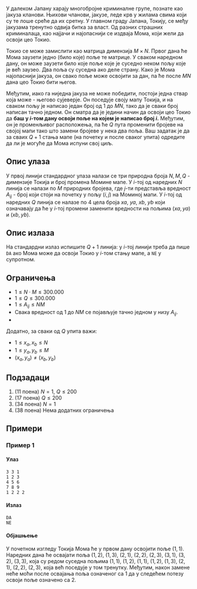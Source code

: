 У далеком Јапану харају многобројне криминалне групe, познате као јакуза кланови. Њихови чланови, јакузе, леде крв у жилама свима који су те лоше среће да их сретну. У главном граду Јапана, Токију, се међу јакузама тренутно одвија битка за власт. Од разних страшних криминалаца, као најјачи и најопаснији се издваја Мома, који жели да освоји цео Токио.

Токио се може замислити као матрица димензија $M\times N$. Првог дана ће Мома заузети једно (било које) поље те матрице. У сваком наредном дану, он може заузети било које поље које је суседно неком пољу које је већ заузео. Два поља су суседна ако деле страну. Како је Мома најопаснији јакуза, он свако поље може освојити за дан, па ће после $MN$ дана цео Токио бити његов.

Међутим, иако га ниједна јакуза не може победити, постоји једна ствар која може - његово сујеверје. Он поседује своју мапу Токија, и на сваком пољу је написао један број од $1$ до $MN$, тако да је сваки број написан тачно једном. Он сматра да је једини начин да освоји цео Токио да **баш у $i$-том дану освоји поље на којем је написао број $i$.** Међутим, он је променљивог расположења, па ће $Q$ пута променити бројеве на својој мапи тако што замени бројеве у нека два поља. Ваш задатак је да за сваих $Q+1$ стања мапе (на почетку и после сваког упита) одредите да ли је могуће да Мома испуни свој циљ.

## Опис улаза
У првој линији стандардног улаза налази се три природна броја $N,M,Q$ - димензије Токија и број промена Момине мапе. У $i$-тој од наредних $N$ линија се налази по $M$ природних бројева, где $j$-ти представља вредност $A_{ij}$ - број који стоји на почетку у пољу $(i,j)$ на Моминој мапи. У $i$-тој од наредних $Q$ линија се налазе по $4$ цела броја $xa$, $ya$, $xb$, $yb$ који означавају да ће у $i$-тој промени заменити вредности на пољима $(xa,ya)$ и $(xb,yb)$.

## Опис излаза
На стандардни излаз испишите $Q+1$ линија: у $i$-тој линији треба да пише `DA` ако Мома може да освоји Токио у $i$-том стању мапе, а `NE` у супротном.

## Ограничења
-   $1 \leq N\cdot M\leq 300.000$
-   $1 \leq Q\leq 300.000$
-   $1 \leq A_{ij} \leq NM$
-   Свака вредност од $1$ до $NM$ се појављује тачно једном у низу $A_{ij}$.
- 
Додатно, за сваки од $Q$ упита важи:

-   $1 \leq x_a,x_b \leq N$
-   $1 \leq y_a,y_b \leq M$
-   $(x_a,y_a)\neq(x_b,y_b)$

## Подзадаци
1. (11 поена)  $N=1$, $Q\leq200$
2. (17 поена)  $Q\leq200$
3. (34 поена)  $N=1$
4. (38 поена)  Нема додатних ограничења

## Примери
### Пример 1
#### Улаз
```
3 3 1
1 2 3
4 5 6
7 8 9
1 2 2 2
```

#### Излаз
```
DA
NE
```

#### Објашњење
У почетном изгледу Токија Мома ће у првом дану освојити поље $(1,1)$. Наредних дана ће освајати поља $(1,2)$, $(1,3)$, $(2,1)$, $(2,2)$, $(2,3)$, $(3,1)$, $(3,2)$, $(3,3)$, која су редом суседна пољима $(1,1)$, $(1,2)$, $(1,1)$, $(1,2)$, $(1,3)$, $(2,1)$, $(2,2)$, $(2,3)$, која већ поседује у том тренутку. Међутим, након замене неће моћи после освајања поља означеног са $1$ да у следећем потезу освоји поље означено са $2$.
